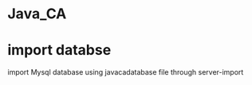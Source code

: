 # Java_CA
<h1>import databse</h1>
<p>import Mysql database using javacadatabase file through server-import</p>
